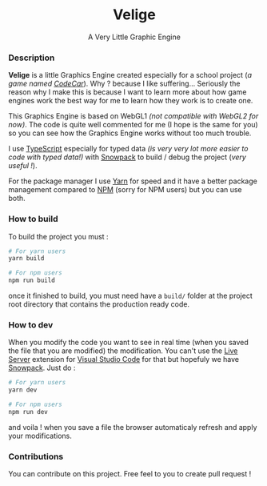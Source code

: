 

<h1 align=center>Velige</h1>
<p align=center>A Very Little Graphic Engine</p>

### Description
**Velige** is a little Graphics Engine created especially for a school project (*a game named [CodeCar]()*). Why ? because I like suffering... Seriously the reason why I make this is because I want to learn more about how game engines work the best way for me to learn how they work is to create one. 

This Graphics Engine is based on WebGL1 *(not compatible with WebGL2 for now)*. The code is quite well commented for me (I hope is the same for you) so you can see how the Graphics Engine works without too much trouble.

I use [TypeScript]() especially for typed data *(is very very lot more easier to code with typed data!)* with [Snowpack]() to build / debug the project (*very useful !*). 

For the package manager I use [Yarn]() for speed and it have a better package management compared to [NPM]() (sorry for NPM users) but you can use both.

### How to build
To build the project you must :

```bash
# For yarn users
yarn build
```

```bash
# For npm users
npm run build
```

once it finished to build, you must need have a `build/` folder at the project root directory that contains the production ready code.

### How to dev
When you modify the code you want to see in real time (when you saved the file that you are modified) the modification. You can't use the [Live Server]() extension for [Visual Studio Code]() for that but hopefuly we have [Snowpack](). Just do :

```bash
# For yarn users
yarn dev
```

```bash
# For npm users
npm run dev
```

and voila ! when you save a file the browser automaticaly refresh and apply your modifications.

### Contributions
You can contribute on this project. Free feel to you to create pull request !